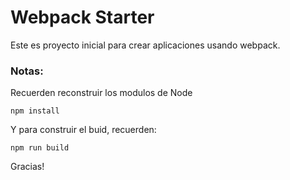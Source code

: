 # Webpack Starter

Este es proyecto inicial para crear aplicaciones usando webpack.

### Notas: 
Recuerden reconstruir los modulos de Node
```
npm install
```

Y para construir el buid, recuerden:
```
npm run build
```

Gracias!
